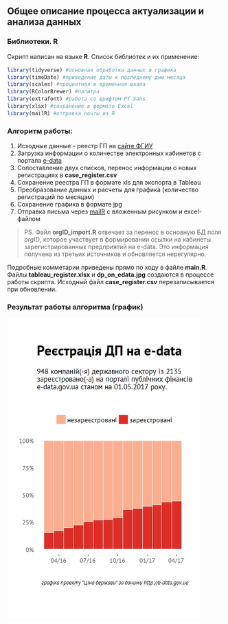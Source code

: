 ## Общее описание процесса актуализации и анализа данных


### Библиотеки. R
Скрипт написан на языке **R**. Список библиотек и их применение:
```R
library(tidyverse) #основная обработка данных и графика
library(timeDate) #приведение даты к последнему дню месяца
library(scales) #процентная и временная шкала
library(RColorBrewer) #палитра
library(extrafont) #работа со шрифтом PT Sans
library(xlsx) #сохранение в формате Excel
library(mailR) #отправка почты из R
```


### Алгоритм работы:
1. Исходные данные - реестр ГП на [сайте ФГИУ](http://www.spfu.gov.ua/ua/content/spf-stateproperty-Subiekti-gospodaruvannya.html)
2. Загрузка информации о количестве электронных кабинетов с портала [e-data](http://spending.gov.ua/web/guest/disposers)
3. Сопоставление двух списков, перенос информации о новых регистрациях в **case_register.csv**
4. Сохранение реестра ГП в формате xls для экспорта в Tableau
5. Преобразование данных и расчеты для графика (количество регистраций по месяцам)
6. Сохранение графика в формате jpg
7. Отправка письма через [mailR](https://github.com/rpremraj/mailR) с вложенным рисунком и excel-файлом

>PS. Файл **orgID_import.R** отвечает за перенос в основную БД поля *orgID*, которое участвует  в формировании ссылки на кабинеты зарегистрированных предприятий на e-data. Это информация получена из третьих источников и обновляется нерегулярно. 


Подробные комметарии приведены прямо по ходу в файле **main.R**. Файлы **tableau_register.xlsx** и **dp_on_edata.jpg** создаются в процессе работы скрипта. Исходный файл **case_register.csv** перезаписывается при обновлении.


### Результат работы алгоритма (график)
![Реєстрація ДП на edata](https://raw.githubusercontent.com/woldemarg/edata_register/master/dp_on_edata.jpg)
